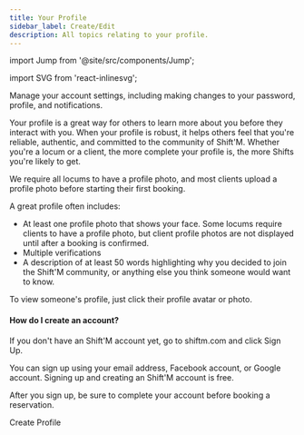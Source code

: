```yaml
---
title: Your Profile
sidebar_label: Create/Edit
description: All topics relating to your profile.
---
```



import Jump from '@site/src/components/Jump';

import SVG from 'react-inlinesvg';


Manage your account settings, including making changes to your password, profile, and notifications.


Your profile is a great way for others to learn more about you before they interact with you. When your profile is robust, it helps others feel that you're reliable, authentic, and committed to the community of Shift'M. Whether you're a locum or a client, the more complete your profile is, the more Shifts you're likely to get.

We require all locums to have a profile photo, and most clients upload a profile photo before starting their first booking.

A great profile often includes:
* At least one profile photo that shows your face. Some locums require clients to have a profile photo, but client profile photos are not displayed until after a booking is confirmed.
* Multiple verifications
* A description of at least 50 words highlighting why you decided to join the Shift'M community, or anything else you think someone would want to know.

To view someone's profile, just click their profile avatar or photo.

#### How do I create an account?
If you don't have an Shift'M account yet, go to shiftm.com and click Sign Up.

You can sign up using your email address, Facebook account, or Google account. Signing up and creating an Shift'M account is free.

After you sign up, be sure to complete your account before booking a reservation.

<Jump to="/guides/getting-started/your-profile/">Create Profile</Jump>
